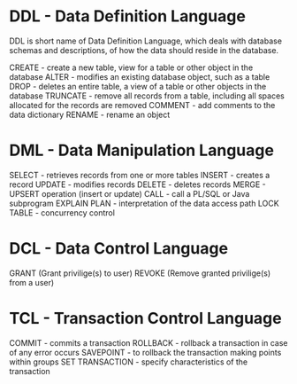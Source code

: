 # DDL - Data Definition Language
DDL is short name of Data Definition Language, which deals with database schemas and descriptions, of how the data should reside in the database.

CREATE - create a new table, view for a table or other object in the database
ALTER - modifies an existing database object, such as a table
DROP - deletes an entire table, a view of a table or other objects in the database
TRUNCATE - remove all records from a table, including all spaces allocated for the records are removed
COMMENT - add comments to the data dictionary
RENAME - rename an object


# DML - Data Manipulation Language
SELECT - retrieves records from one or more tables
INSERT - creates a record
UPDATE - modifies records
DELETE - deletes records
MERGE - UPSERT operation (insert or update)
CALL - call a PL/SQL or Java subprogram
EXPLAIN PLAN - interpretation of the data access path
LOCK TABLE - concurrency control


# DCL - Data Control Language
GRANT (Grant privilige(s) to user)
REVOKE (Remove granted privilige(s) from a user)

# TCL - Transaction Control Language
COMMIT - commits a transaction
ROLLBACK - rollback a transaction in case of any error occurs
SAVEPOINT - to rollback the transaction making points within groups
SET TRANSACTION - specify characteristics of the transaction